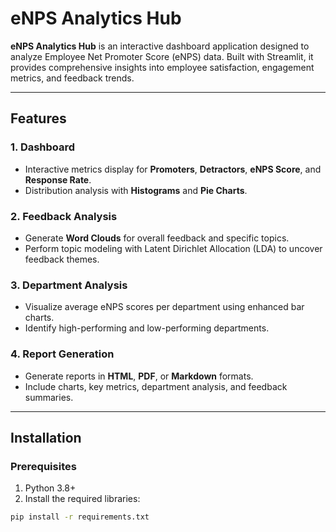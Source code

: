 # eNPS Analytics Hub

**eNPS Analytics Hub** is an interactive dashboard application designed to analyze Employee Net Promoter Score (eNPS) data. Built with Streamlit, it provides comprehensive insights into employee satisfaction, engagement metrics, and feedback trends.

---

## Features

### 1. **Dashboard**
- Interactive metrics display for **Promoters**, **Detractors**, **eNPS Score**, and **Response Rate**.
- Distribution analysis with **Histograms** and **Pie Charts**.

### 2. **Feedback Analysis**
- Generate **Word Clouds** for overall feedback and specific topics.
- Perform topic modeling with Latent Dirichlet Allocation (LDA) to uncover feedback themes.

### 3. **Department Analysis**
- Visualize average eNPS scores per department using enhanced bar charts.
- Identify high-performing and low-performing departments.

### 4. **Report Generation**
- Generate reports in **HTML**, **PDF**, or **Markdown** formats.
- Include charts, key metrics, department analysis, and feedback summaries.

---

## Installation

### Prerequisites
1. Python 3.8+
2. Install the required libraries:

```bash
pip install -r requirements.txt
